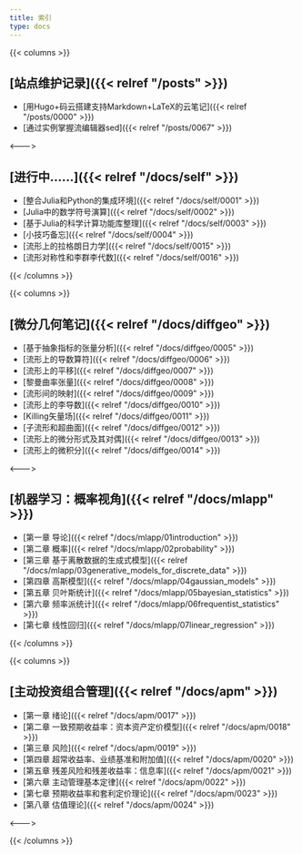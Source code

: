 ```yaml
---
title: 索引
type: docs
---
```


{{< columns >}}

## [**站点维护记录**]({{< relref "/posts" >}})
- [用Hugo+码云搭建支持Markdown+LaTeX的云笔记]({{< relref "/posts/0000" >}})  
- [通过实例掌握流编辑器sed]({{< relref "/posts/0067" >}})  

<--->

## [**进行中......**]({{< relref "/docs/self" >}}) 
- [整合Julia和Python的集成环境]({{< relref "/docs/self/0001" >}})  
- [Julia中的数学符号演算]({{< relref "/docs/self/0002" >}}) 
- [基于Julia的科学计算功能库整理]({{< relref "/docs/self/0003" >}})  
- [小技巧备忘]({{< relref "/docs/self/0004" >}})    
- [流形上的拉格朗日力学]({{< relref "/docs/self/0015" >}})  
- [流形对称性和李群李代数]({{< relref "/docs/self/0016" >}})  

{{< /columns >}}

{{< columns >}}

## [**微分几何笔记**]({{< relref "/docs/diffgeo" >}})
- [基于抽象指标的张量分析]({{< relref "/docs/diffgeo/0005" >}})  
- [流形上的导数算符]({{< relref "/docs/diffgeo/0006" >}}) 
- [流形上的平移]({{< relref "/docs/diffgeo/0007" >}})  
- [黎曼曲率张量]({{< relref "/docs/diffgeo/0008" >}})    
- [流形间的映射]({{< relref "/docs/diffgeo/0009" >}})  
- [流形上的李导数]({{< relref "/docs/diffgeo/0010" >}})  
- [Killing矢量场]({{< relref "/docs/diffgeo/0011" >}})  
- [子流形和超曲面]({{< relref "/docs/diffgeo/0012" >}}) 
- [流形上的微分形式及其对偶]({{< relref "/docs/diffgeo/0013" >}})
- [流形上的微积分]({{< relref "/docs/diffgeo/0014" >}}) 

<--->

## [**机器学习：概率视角**]({{< relref "/docs/mlapp" >}})
- [第一章 导论]({{< relref "/docs/mlapp/01introduction" >}})
- [第二章 概率]({{< relref "/docs/mlapp/02probability" >}})
- [第三章 基于离散数据的生成式模型]({{< relref "/docs/mlapp/03generative_models_for_discrete_data" >}})
- [第四章 高斯模型]({{< relref "/docs/mlapp/04gaussian_models" >}})
- [第五章 贝叶斯统计]({{< relref "/docs/mlapp/05bayesian_statistics" >}})
- [第六章 频率派统计]({{< relref "/docs/mlapp/06frequentist_statistics" >}})
- [第七章 线性回归]({{< relref "/docs/mlapp/07linear_regression" >}})

{{< /columns >}}

{{< columns >}}

## [**主动投资组合管理**]({{< relref "/docs/apm" >}})
- [第一章 绪论]({{< relref "/docs/apm/0017" >}})
- [第二章 一致预期收益率：资本资产定价模型]({{< relref "/docs/apm/0018" >}})
- [第三章 风险]({{< relref "/docs/apm/0019" >}})
- [第四章 超常收益率、业绩基准和附加值]({{< relref "/docs/apm/0020" >}})
- [第五章 残差风险和残差收益率：信息率]({{< relref "/docs/apm/0021" >}})
- [第六章 主动管理基本定律]({{< relref "/docs/apm/0022" >}})
- [第七章 预期收益率和套利定价理论]({{< relref "/docs/apm/0023" >}})
- [第八章 估值理论]({{< relref "/docs/apm/0024" >}})

<--->



{{< /columns >}}

